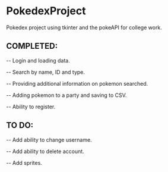 # PokedexProject

Pokedex project using tkinter and the pokeAPI for college work.



## COMPLETED:

-- Login and loading data.

-- Search by name, ID and type.

-- Providing additional information on pokemon searched.

-- Adding pokemon to a party and saving to CSV.

-- Ability to register.


## TO DO:

-- Add ability to change username.

-- Add ability to delete account.

-- Add sprites.
